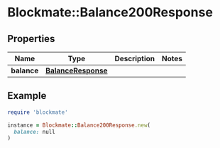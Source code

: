 # Blockmate::Balance200Response

## Properties

| Name | Type | Description | Notes |
| ---- | ---- | ----------- | ----- |
| **balance** | [**BalanceResponse**](BalanceResponse.md) |  |  |

## Example

```ruby
require 'blockmate'

instance = Blockmate::Balance200Response.new(
  balance: null
)
```

